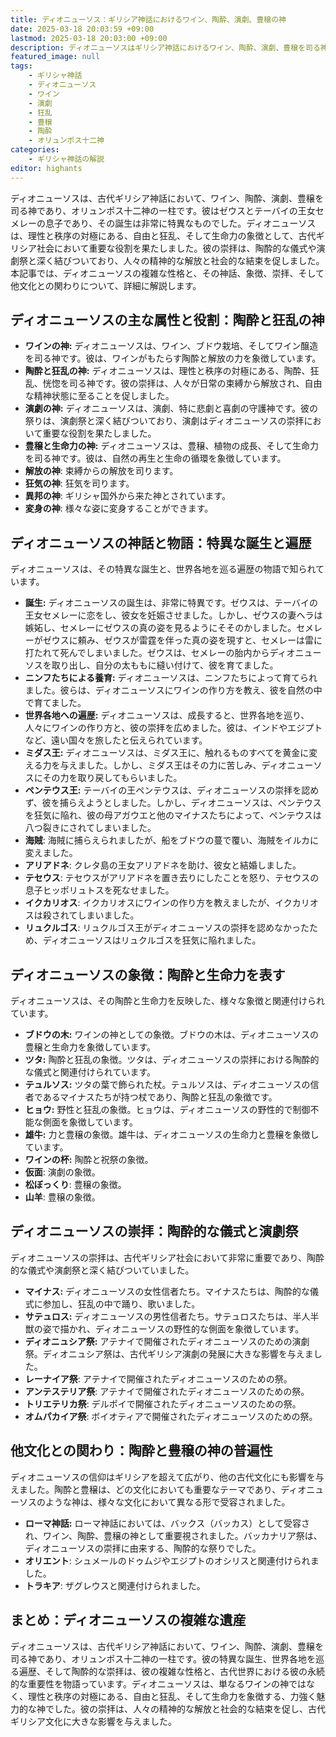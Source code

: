 ```yaml
---
title: ディオニューソス：ギリシア神話におけるワイン、陶酔、演劇、豊穣の神
date: 2025-03-18 20:03:59 +09:00
lastmod: 2025-03-18 20:03:00 +09:00
description: ディオニューソスはギリシア神話におけるワイン、陶酔、演劇、豊穣を司る神であり、オリュンポス十二神の一柱です。彼は自由と狂乱、そして生命力の象徴として、古代ギリシア社会において重要な役割を果たしました。
featured_image: null
tags:
    - ギリシャ神話
    - ディオニューソス
    - ワイン
    - 演劇
    - 狂乱
    - 豊穣
    - 陶酔
    - オリュンポス十二神
categories:
    - ギリシャ神話の解説
editor: highants
---
```


ディオニューソスは、古代ギリシア神話において、ワイン、陶酔、演劇、豊穣を司る神であり、オリュンポス十二神の一柱です。彼はゼウスとテーバイの王女セメレーの息子であり、その誕生は非常に特異なものでした。ディオニューソスは、理性と秩序の対極にある、自由と狂乱、そして生命力の象徴として、古代ギリシア社会において重要な役割を果たしました。彼の崇拝は、陶酔的な儀式や演劇祭と深く結びついており、人々の精神的な解放と社会的な結束を促しました。本記事では、ディオニューソスの複雑な性格と、その神話、象徴、崇拝、そして他文化との関わりについて、詳細に解説します。
<!--more-->

## ディオニューソスの主な属性と役割：陶酔と狂乱の神

* **ワインの神:** ディオニューソスは、ワイン、ブドウ栽培、そしてワイン醸造を司る神です。彼は、ワインがもたらす陶酔と解放の力を象徴しています。
* **陶酔と狂乱の神:** ディオニューソスは、理性と秩序の対極にある、陶酔、狂乱、恍惚を司る神です。彼の崇拝は、人々が日常の束縛から解放され、自由な精神状態に至ることを促しました。
* **演劇の神:** ディオニューソスは、演劇、特に悲劇と喜劇の守護神です。彼の祭りは、演劇祭と深く結びついており、演劇はディオニューソスの崇拝において重要な役割を果たしました。
* **豊穣と生命力の神:** ディオニューソスは、豊穣、植物の成長、そして生命力を司る神です。彼は、自然の再生と生命の循環を象徴しています。
* **解放の神**: 束縛からの解放を司ります。
* **狂気の神**: 狂気を司ります。
* **異邦の神**: ギリシャ国外から来た神とされています。
* **変身の神**: 様々な姿に変身することができます。

## ディオニューソスの神話と物語：特異な誕生と遍歴

ディオニューソスは、その特異な誕生と、世界各地を巡る遍歴の物語で知られています。

* **誕生:** ディオニューソスの誕生は、非常に特異です。ゼウスは、テーバイの王女セメレーに恋をし、彼女を妊娠させました。しかし、ゼウスの妻ヘラは嫉妬し、セメレーにゼウスの真の姿を見るようにそそのかしました。セメレーがゼウスに頼み、ゼウスが雷霆を伴った真の姿を現すと、セメレーは雷に打たれて死んでしまいました。ゼウスは、セメレーの胎内からディオニューソスを取り出し、自分の太ももに縫い付けて、彼を育てました。
* **ニンフたちによる養育:** ディオニューソスは、ニンフたちによって育てられました。彼らは、ディオニューソスにワインの作り方を教え、彼を自然の中で育てました。
* **世界各地への遍歴:** ディオニューソスは、成長すると、世界各地を巡り、人々にワインの作り方と、彼の崇拝を広めました。彼は、インドやエジプトなど、遠い国々を旅したと伝えられています。
* **ミダス王:** ディオニューソスは、ミダス王に、触れるものすべてを黄金に変える力を与えました。しかし、ミダス王はその力に苦しみ、ディオニューソスにその力を取り戻してもらいました。
* **ペンテウス王:** テーバイの王ペンテウスは、ディオニューソスの崇拝を認めず、彼を捕らえようとしました。しかし、ディオニューソスは、ペンテウスを狂気に陥れ、彼の母アガウエと他のマイナスたちによって、ペンテウスは八つ裂きにされてしまいました。
* **海賊**: 海賊に捕らえられましたが、船をブドウの蔓で覆い、海賊をイルカに変えました。
* **アリアドネ**: クレタ島の王女アリアドネを助け、彼女と結婚しました。
* **テセウス**: テセウスがアリアドネを置き去りにしたことを怒り、テセウスの息子ヒッポリュトスを死なせました。
* **イクカリオス**: イクカリオスにワインの作り方を教えましたが、イクカリオスは殺されてしまいました。
* **リュクルゴス**: リュクルゴス王がディオニューソスの崇拝を認めなかったため、ディオニューソスはリュクルゴスを狂気に陥れました。

## ディオニューソスの象徴：陶酔と生命力を表す

ディオニューソスは、その陶酔と生命力を反映した、様々な象徴と関連付けられています。

* **ブドウの木:** ワインの神としての象徴。ブドウの木は、ディオニューソスの豊穣と生命力を象徴しています。
* **ツタ:** 陶酔と狂乱の象徴。ツタは、ディオニューソスの崇拝における陶酔的な儀式と関連付けられています。
* **テュルソス:** ツタの葉で飾られた杖。テュルソスは、ディオニューソスの信者であるマイナスたちが持つ杖であり、陶酔と狂乱の象徴です。
* **ヒョウ:** 野性と狂乱の象徴。ヒョウは、ディオニューソスの野性的で制御不能な側面を象徴しています。
* **雄牛:** 力と豊穣の象徴。雄牛は、ディオニューソスの生命力と豊穣を象徴しています。
* **ワインの杯:** 陶酔と祝祭の象徴。
* **仮面**: 演劇の象徴。
* **松ぼっくり**: 豊穣の象徴。
* **山羊**: 豊穣の象徴。

## ディオニューソスの崇拝：陶酔的な儀式と演劇祭

ディオニューソスの崇拝は、古代ギリシア社会において非常に重要であり、陶酔的な儀式や演劇祭と深く結びついていました。

* **マイナス:** ディオニューソスの女性信者たち。マイナスたちは、陶酔的な儀式に参加し、狂乱の中で踊り、歌いました。
* **サテュロス:** ディオニューソスの男性信者たち。サテュロスたちは、半人半獣の姿で描かれ、ディオニューソスの野性的な側面を象徴しています。
* **ディオニュシア祭:** アテナイで開催されたディオニューソスのための演劇祭。ディオニュシア祭は、古代ギリシア演劇の発展に大きな影響を与えました。
* **レーナイア祭**: アテナイで開催されたディオニューソスのための祭。
* **アンテステリア祭**: アテナイで開催されたディオニューソスのための祭。
* **トリエテリカ祭**: デルポイで開催されたディオニューソスのための祭。
* **オムパカイア祭**: ボイオティアで開催されたディオニューソスのための祭。

## 他文化との関わり：陶酔と豊穣の神の普遍性

ディオニューソスの信仰はギリシアを超えて広がり、他の古代文化にも影響を与えました。陶酔と豊穣は、どの文化においても重要なテーマであり、ディオニューソスのような神は、様々な文化において異なる形で受容されました。

* **ローマ神話:** ローマ神話においては、バックス（バッカス）として受容され、ワイン、陶酔、豊穣の神として重要視されました。バッカナリア祭は、ディオニューソスの崇拝に由来する、陶酔的な祭りでした。
* **オリエント**: シュメールのドゥムジやエジプトのオシリスと関連付けられました。
* **トラキア**: ザグレウスと関連付けられました。

## まとめ：ディオニューソスの複雑な遺産

ディオニューソスは、古代ギリシア神話において、ワイン、陶酔、演劇、豊穣を司る神であり、オリュンポス十二神の一柱です。彼の特異な誕生、世界各地を巡る遍歴、そして陶酔的な崇拝は、彼の複雑な性格と、古代世界における彼の永続的な重要性を物語っています。ディオニューソスは、単なるワインの神ではなく、理性と秩序の対極にある、自由と狂乱、そして生命力を象徴する、力強く魅力的な神でした。彼の崇拝は、人々の精神的な解放と社会的な結束を促し、古代ギリシア文化に大きな影響を与えました。
